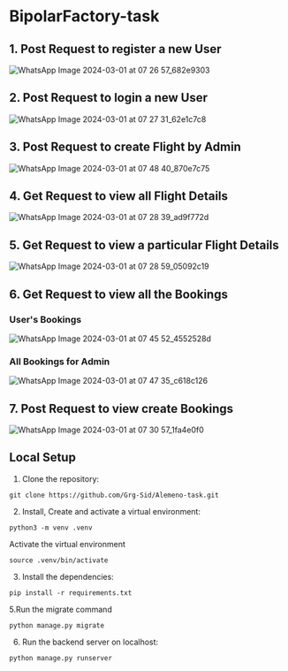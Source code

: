 # BipolarFactory-task

## 1. Post Request to register a new User
![WhatsApp Image 2024-03-01 at 07 26 57_682e9303](https://github.com/Grg-Sid/Bipolar-Factory/assets/106266279/a16e48df-478b-42a6-bb0f-7bc28114b228)

## 2. Post Request to login a new User
![WhatsApp Image 2024-03-01 at 07 27 31_62e1c7c8](https://github.com/Grg-Sid/Bipolar-Factory/assets/106266279/5c7509e3-947d-492d-a251-2c918820143f)

## 3. Post Request to create Flight by Admin
![WhatsApp Image 2024-03-01 at 07 48 40_870e7c75](https://github.com/Grg-Sid/Bipolar-Factory/assets/106266279/f12e22f3-217a-4c64-8349-4f9e07d348a8)

## 4. Get Request to view all Flight Details
![WhatsApp Image 2024-03-01 at 07 28 39_ad9f772d](https://github.com/Grg-Sid/Bipolar-Factory/assets/106266279/aee25e84-4663-4f5b-924e-cf45c4124846)

## 5. Get Request to view a particular Flight Details
![WhatsApp Image 2024-03-01 at 07 28 59_05092c19](https://github.com/Grg-Sid/Bipolar-Factory/assets/106266279/5e22a8c8-33cb-43fc-be80-68d2fe9eec54)

## 6. Get Request to view all the Bookings
### User's Bookings
![WhatsApp Image 2024-03-01 at 07 45 52_4552528d](https://github.com/Grg-Sid/Bipolar-Factory/assets/106266279/2bdd169c-0a49-45f4-86e7-ecff0f9199d5)

### All Bookings for Admin
![WhatsApp Image 2024-03-01 at 07 47 35_c618c126](https://github.com/Grg-Sid/Bipolar-Factory/assets/106266279/7f289baf-698f-4ff6-9027-c77c40727718)


## 7. Post Request to view create Bookings
![WhatsApp Image 2024-03-01 at 07 30 57_1fa4e0f0](https://github.com/Grg-Sid/Bipolar-Factory/assets/106266279/ff34240d-d1bf-4e8a-8b8c-92d096927b6b)

## Local Setup

1. Clone the repository:

```CMD
git clone https://github.com/Grg-Sid/Alemeno-task.git
```

2. Install, Create and activate a virtual environment:

```CMD
python3 -m venv .venv
```

Activate the virtual environment

```CMD
source .venv/bin/activate
```

3. Install the dependencies:

```CMD
pip install -r requirements.txt
```

5.Run the migrate command

```CMD
python manage.py migrate
```

6. Run the backend server on localhost:

```CMD
python manage.py runserver
```
